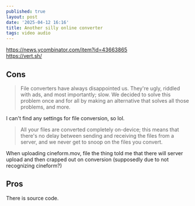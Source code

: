 ```yaml
---
published: true
layout: post
date: '2025-04-12 16:16'
title: Another silly online converter
tags: video audio 
---
```

<https://news.ycombinator.com/item?id=43663865>  
<https://vert.sh/>  

## Cons

> File converters have always disappointed us. They're ugly, riddled with ads, and most importantly; slow. We decided to solve this problem once and for all by making an alternative that solves all those problems, and more.

I can't find any settings for file conversion, so lol.

> All your files are converted completely on-device; this means that there's no delay between sending and receiving the files from a server, and we never get to snoop on the files you convert.

When uploading cineform.mov, file the thing told me that there will server upload and then crapped out on conversion (supposedly due to not recognizing cineform?)

## Pros

There is source code.
